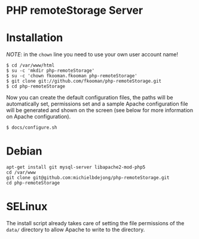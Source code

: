 # PHP remoteStorage Server

# Installation
*NOTE*: in the `chown` line you need to use your own user account name!

    $ cd /var/www/html
    $ su -c 'mkdir php-remoteStorage'
    $ su -c 'chown fkooman.fkooman php-remoteStorage'
    $ git clone git://github.com/fkooman/php-remoteStorage.git
    $ cd php-remoteStorage

Now you can create the default configuration files, the paths will be
automatically set, permissions set and a sample Apache configuration file will
be generated and shown on the screen (see below for more information on
Apache configuration).

    $ docs/configure.sh

# Debian

    apt-get install git mysql-server libapache2-mod-php5
    cd /var/www
    git clone git@github.com:michielbdejong/php-remoteStorage.git
    cd php-remoteStorage


# SELinux
The install script already takes care of setting the file permissions of the
`data/` directory to allow Apache to write to the directory. 

